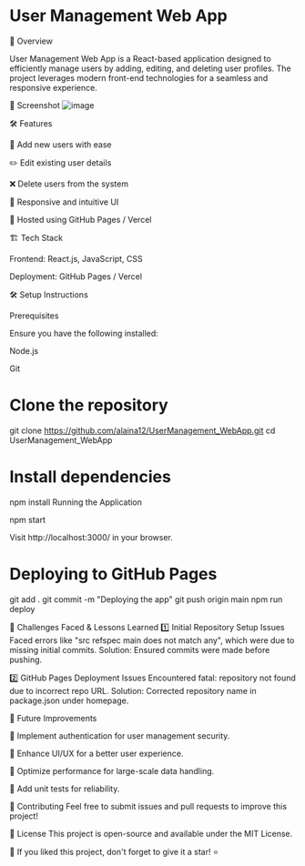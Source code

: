 # User Management Web App

🚀 Overview

User Management Web App is a React-based application designed to efficiently manage users by adding, editing, and deleting user profiles. The project leverages modern front-end technologies for a seamless and responsive experience.

📸 Screenshot
![image](https://github.com/user-attachments/assets/b2c13315-02b2-4425-a933-eecf8206c36c)

🛠 Features

🔹 Add new users with ease

✏️ Edit existing user details

❌ Delete users from the system

🎨 Responsive and intuitive UI

🚀 Hosted using GitHub Pages / Vercel

🏗️ Tech Stack

Frontend: React.js, JavaScript, CSS

Deployment: GitHub Pages / Vercel

🛠️ Setup Instructions

Prerequisites

Ensure you have the following installed:

Node.js

Git
# Clone the repository
git clone https://github.com/alaina12/UserManagement_WebApp.git
cd UserManagement_WebApp

# Install dependencies
npm install
Running the Application

npm start

Visit http://localhost:3000/ in your browser.

# Deploying to GitHub Pages
git add .
git commit -m "Deploying the app"
git push origin main
npm run deploy

🚧 Challenges Faced & Lessons Learned
1️⃣ Initial Repository Setup Issues
Faced errors like "src refspec main does not match any", which were due to missing initial commits.
Solution: Ensured commits were made before pushing.

2️⃣ GitHub Pages Deployment Issues
Encountered fatal: repository not found due to incorrect repo URL.
Solution: Corrected repository name in package.json under homepage.

🚀 Future Improvements

🔹 Implement authentication for user management security.

🔹 Enhance UI/UX for a better user experience.

🔹 Optimize performance for large-scale data handling.

🔹 Add unit tests for reliability.

🤝 Contributing
Feel free to submit issues and pull requests to improve this project!

📜 License
This project is open-source and available under the MIT License.

🌟 If you liked this project, don't forget to give it a star! ⭐



